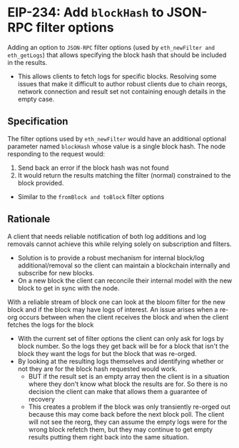 # EIP-234: Add `blockHash` to JSON-RPC filter options
Adding an option to `JSON-RPC` filter options (used by `eth_newFilter and eth_getLogs`) that allows specifying the block hash that should be included in the results.
* This allows clients to fetch logs for specific blocks. Resolving some issues that make it difficult to author robust clients due to chain reorgs, network connection and result set not containing enough details in the empty case.

## Specification
The filter options used by `eth_newFilter` would have an additional optional parameter named `blockHash` whose value is a single block hash. The node responding to the request would: 
1. Send back an error if the block hash was not found 
2. It would return the results matching the filter (normal) constrained to the block provided. 
* Similar to the `fromBlock and toBlock` filter options

## Rationale
A client that needs reliable notification of both log additions and log removals cannot achieve this while relying solely on subscription and filters.
* Solution is to provide a robust mechanism for internal block/log additional/removal so the client can maintain a blockchain internally and subscribe for new blocks.
* On a new block the client can reconcile their internal model with the new block to get in sync with the node.

With a reliable stream of block one can look at the bloom filter for the new block and if the block may have logs of interest. An issue arises when a re-org occurs between when the client receives the block and when the client fetches the logs for the block
* With the current set of filter options the client can only ask for logs by block number. So the logs they get back will be for a block that isn't the block they want the logs for but the block that was re-orged.
* By looking at the resulting logs themselves and identifying whether or not they are for the block hash requested would work.
	* BUT if the result set is an empty array then the client is in a situation where they don't know what block the results are for. So there is no decision the client can make that allows them a guarantee of recovery
	* This creates a problem if the block was only transiently re-orged out because this may come back before the next block poll. The client will not see the reorg, they can assume the empty logs were for the wrong block refetch them, but they may continue to get empty results putting them right back into the same situation.

